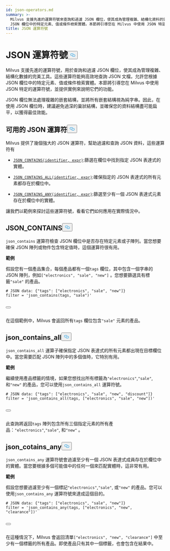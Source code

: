 ```yaml
---
id: json-operators.md
summary: >-
  Milvus 支援先進的運算符號來查詢和過濾 JSON 欄位，使其成為管理複雜、結構化資料的完美工具。這些運算符能夠高效地查詢 JSON 文件，允許您根據
  JSON 欄位中的特定元素、值或條件檢索實體。本節將引導您在 Milvus 中使用 JSON 特定的運算符，並提供實例來說明它們的功能。
title: JSON 運算符號
---
```

<h1 id="JSON-Operators​" class="common-anchor-header">JSON 運算符號<button data-href="#JSON-Operators​" class="anchor-icon" translate="no">
      <svg translate="no"
        aria-hidden="true"
        focusable="false"
        height="20"
        version="1.1"
        viewBox="0 0 16 16"
        width="16"
      >
        <path
          fill="#0092E4"
          fill-rule="evenodd"
          d="M4 9h1v1H4c-1.5 0-3-1.69-3-3.5S2.55 3 4 3h4c1.45 0 3 1.69 3 3.5 0 1.41-.91 2.72-2 3.25V8.59c.58-.45 1-1.27 1-2.09C10 5.22 8.98 4 8 4H4c-.98 0-2 1.22-2 2.5S3 9 4 9zm9-3h-1v1h1c1 0 2 1.22 2 2.5S13.98 12 13 12H9c-.98 0-2-1.22-2-2.5 0-.83.42-1.64 1-2.09V6.25c-1.09.53-2 1.84-2 3.25C6 11.31 7.55 13 9 13h4c1.45 0 3-1.69 3-3.5S14.5 6 13 6z"
        ></path>
      </svg>
    </button></h1><p>Milvus 支援先進的運算符號，用於查詢和過濾 JSON 欄位，使其成為管理複雜、結構化數據的完美工具。這些運算符能夠高效地查詢 JSON 文檔，允許您根據 JSON 欄位中的特定元素、值或條件檢索實體。本節將引導您在 Milvus 中使用 JSON 特定的運算符號，並提供實例來說明它們的功能。</p>
<div class="alert note">
<p>JSON 欄位無法處理複雜的嵌套結構，並將所有嵌套結構視為純字串。因此，在使用 JSON 欄位時，建議避免過深的巢狀結構，並確保您的資料結構盡可能扁平，以獲得最佳效能。</p>
</div>
<h2 id="Available-JSON-Operators​" class="common-anchor-header">可用的 JSON 運算符<button data-href="#Available-JSON-Operators​" class="anchor-icon" translate="no">
      <svg translate="no"
        aria-hidden="true"
        focusable="false"
        height="20"
        version="1.1"
        viewBox="0 0 16 16"
        width="16"
      >
        <path
          fill="#0092E4"
          fill-rule="evenodd"
          d="M4 9h1v1H4c-1.5 0-3-1.69-3-3.5S2.55 3 4 3h4c1.45 0 3 1.69 3 3.5 0 1.41-.91 2.72-2 3.25V8.59c.58-.45 1-1.27 1-2.09C10 5.22 8.98 4 8 4H4c-.98 0-2 1.22-2 2.5S3 9 4 9zm9-3h-1v1h1c1 0 2 1.22 2 2.5S13.98 12 13 12H9c-.98 0-2-1.22-2-2.5 0-.83.42-1.64 1-2.09V6.25c-1.09.53-2 1.84-2 3.25C6 11.31 7.55 13 9 13h4c1.45 0 3-1.69 3-3.5S14.5 6 13 6z"
        ></path>
      </svg>
    </button></h2><p>Milvus 提供了幾個強大的 JSON 運算符，幫助過濾和查詢 JSON 資料，這些運算符有</p>
<ul>
<li><p><a href="#JSON_CONTAINS"><code translate="no">JSON_CONTAINS(identifier, expr)</code></a>:篩選在欄位中找到指定 JSON 表達式的實體。</p></li>
<li><p><a href="#JSON_CONTAINS_ALL"><code translate="no">JSON_CONTAINS_ALL(identifier, expr)</code></a>:確保指定的 JSON 表達式的所有元素都存在於欄位中。</p></li>
<li><p><a href="#JSON_CONTAINS_ANY"><code translate="no">JSON_CONTAINS_ANY(identifier, expr)</code></a>:篩選至少有一個 JSON 表達式元素存在於欄位中的實體。</p></li>
</ul>
<p>讓我們以範例來探討這些運算符號，看看它們如何應用在實際情況中。</p>
<h2 id="JSONCONTAINS​" class="common-anchor-header">JSON_CONTAINS<button data-href="#JSONCONTAINS​" class="anchor-icon" translate="no">
      <svg translate="no"
        aria-hidden="true"
        focusable="false"
        height="20"
        version="1.1"
        viewBox="0 0 16 16"
        width="16"
      >
        <path
          fill="#0092E4"
          fill-rule="evenodd"
          d="M4 9h1v1H4c-1.5 0-3-1.69-3-3.5S2.55 3 4 3h4c1.45 0 3 1.69 3 3.5 0 1.41-.91 2.72-2 3.25V8.59c.58-.45 1-1.27 1-2.09C10 5.22 8.98 4 8 4H4c-.98 0-2 1.22-2 2.5S3 9 4 9zm9-3h-1v1h1c1 0 2 1.22 2 2.5S13.98 12 13 12H9c-.98 0-2-1.22-2-2.5 0-.83.42-1.64 1-2.09V6.25c-1.09.53-2 1.84-2 3.25C6 11.31 7.55 13 9 13h4c1.45 0 3-1.69 3-3.5S14.5 6 13 6z"
        ></path>
      </svg>
    </button></h2><p><code translate="no">json_contains</code> 運算符檢查 JSON 欄位中是否存在特定元素或子陣列。當您想要確保 JSON 陣列或物件包含特定值時，這個運算符很有用。</p>
<p><strong>範例</strong></p>
<p>假設您有一個產品集合，每個產品都有一個<code translate="no">tags</code> 欄位，其中包含一個字串的 JSON 陣列，例如<code translate="no">[&quot;electronics&quot;, &quot;sale&quot;, &quot;new&quot;]</code> 。您想要篩選具有標籤<code translate="no">&quot;sale&quot;</code> 的產品。</p>
<pre><code translate="no" class="language-python"># JSON data: {<span class="hljs-string">&quot;tags&quot;</span>: [<span class="hljs-string">&quot;electronics&quot;</span>, <span class="hljs-string">&quot;sale&quot;</span>, <span class="hljs-string">&quot;new&quot;</span>]}​
filter = <span class="hljs-string">&#x27;json_contains(tags, &quot;sale&quot;)&#x27;</span>​

<button class="copy-code-btn"></button></code></pre>
<p>在這個範例中，Milvus 會返回所有<code translate="no">tags</code> 欄位包含<code translate="no">&quot;sale&quot;</code> 元素的產品。</p>
<h2 id="JSONCONTAINSALL​" class="common-anchor-header">json_contains_all<button data-href="#JSONCONTAINSALL​" class="anchor-icon" translate="no">
      <svg translate="no"
        aria-hidden="true"
        focusable="false"
        height="20"
        version="1.1"
        viewBox="0 0 16 16"
        width="16"
      >
        <path
          fill="#0092E4"
          fill-rule="evenodd"
          d="M4 9h1v1H4c-1.5 0-3-1.69-3-3.5S2.55 3 4 3h4c1.45 0 3 1.69 3 3.5 0 1.41-.91 2.72-2 3.25V8.59c.58-.45 1-1.27 1-2.09C10 5.22 8.98 4 8 4H4c-.98 0-2 1.22-2 2.5S3 9 4 9zm9-3h-1v1h1c1 0 2 1.22 2 2.5S13.98 12 13 12H9c-.98 0-2-1.22-2-2.5 0-.83.42-1.64 1-2.09V6.25c-1.09.53-2 1.84-2 3.25C6 11.31 7.55 13 9 13h4c1.45 0 3-1.69 3-3.5S14.5 6 13 6z"
        ></path>
      </svg>
    </button></h2><p><code translate="no">json_contains_all</code> 運算子確保指定 JSON 表達式的所有元素都出現在目標欄位中。當您需要匹配 JSON 陣列中的多個值時，它特別有用。</p>
<p><strong>範例</strong></p>
<p>繼續使用產品標籤的情境，如果您想找出所有標籤為<code translate="no">&quot;electronics&quot;</code>,<code translate="no">&quot;sale&quot;</code>, 和<code translate="no">&quot;new&quot;</code> 的產品，您可以使用<code translate="no">json_contains_all</code> 運算符號。</p>
<pre><code translate="no" class="language-python"># JSON data: {<span class="hljs-string">&quot;tags&quot;</span>: [<span class="hljs-string">&quot;electronics&quot;</span>, <span class="hljs-string">&quot;sale&quot;</span>, <span class="hljs-string">&quot;new&quot;</span>, <span class="hljs-string">&quot;discount&quot;</span>]}​
filter = <span class="hljs-string">&#x27;json_contains_all(tags, [&quot;electronics&quot;, &quot;sale&quot;, &quot;new&quot;])&#x27;</span>​

<button class="copy-code-btn"></button></code></pre>
<p>此查詢將返回<code translate="no">tags</code> 陣列包含所有三個指定元素的所有產品：<code translate="no">&quot;electronics&quot;</code>,<code translate="no">&quot;sale&quot;</code>, 和<code translate="no">&quot;new&quot;</code> 。</p>
<h2 id="JSONCOTAINSANY​" class="common-anchor-header">json_cotains_any<button data-href="#JSONCOTAINSANY​" class="anchor-icon" translate="no">
      <svg translate="no"
        aria-hidden="true"
        focusable="false"
        height="20"
        version="1.1"
        viewBox="0 0 16 16"
        width="16"
      >
        <path
          fill="#0092E4"
          fill-rule="evenodd"
          d="M4 9h1v1H4c-1.5 0-3-1.69-3-3.5S2.55 3 4 3h4c1.45 0 3 1.69 3 3.5 0 1.41-.91 2.72-2 3.25V8.59c.58-.45 1-1.27 1-2.09C10 5.22 8.98 4 8 4H4c-.98 0-2 1.22-2 2.5S3 9 4 9zm9-3h-1v1h1c1 0 2 1.22 2 2.5S13.98 12 13 12H9c-.98 0-2-1.22-2-2.5 0-.83.42-1.64 1-2.09V6.25c-1.09.53-2 1.84-2 3.25C6 11.31 7.55 13 9 13h4c1.45 0 3-1.69 3-3.5S14.5 6 13 6z"
        ></path>
      </svg>
    </button></h2><p><code translate="no">json_contains_any</code> 運算符號會過濾至少有一個 JSON 表達式成員存在於欄位中的實體。當您要根據多個可能值中的任何一個來匹配實體時，這非常有用。</p>
<p><strong>範例</strong></p>
<p>假設您想要過濾至少有一個標記<code translate="no">&quot;electronics&quot;</code>,<code translate="no">&quot;sale&quot;</code>, 或<code translate="no">&quot;new&quot;</code> 的產品。您可以使用<code translate="no">json_contains_any</code> 運算符號來達成這個目的。</p>
<pre><code translate="no" class="language-python"># JSON data: {<span class="hljs-string">&quot;tags&quot;</span>: [<span class="hljs-string">&quot;electronics&quot;</span>, <span class="hljs-string">&quot;sale&quot;</span>, <span class="hljs-string">&quot;new&quot;</span>]}​
filter = <span class="hljs-string">&#x27;json_contains_any(tags, [&quot;electronics&quot;, &quot;new&quot;, &quot;clearance&quot;])&#x27;</span>​

<button class="copy-code-btn"></button></code></pre>
<p>在這種情況下，Milvus 會返回清單<code translate="no">[&quot;electronics&quot;, &quot;new&quot;, &quot;clearance&quot;]</code> 中至少有一個標籤的所有產品。即使產品只有其中一個標籤，也會包含在結果中。</p>
